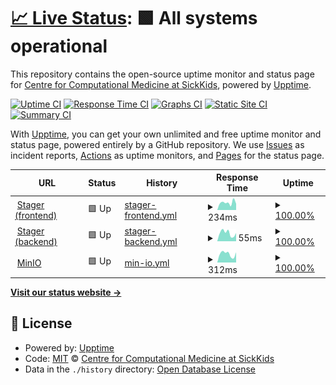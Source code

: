 # [📈 Live Status](https://ccmbioinfo.github.io/status-genomics4rd): <!--live status--> **🟩 All systems operational**

This repository contains the open-source uptime monitor and status page for [Centre for Computational Medicine at SickKids](https://ccm.sickkids.ca), powered by [Upptime](https://github.com/upptime/upptime).

[![Uptime CI](https://github.com/ccmbioinfo/status-genomics4rd/workflows/Uptime%20CI/badge.svg)](https://github.com/ccmbioinfo/status-genomics4rd/actions?query=workflow%3A%22Uptime+CI%22)
[![Response Time CI](https://github.com/ccmbioinfo/status-genomics4rd/workflows/Response%20Time%20CI/badge.svg)](https://github.com/ccmbioinfo/status-genomics4rd/actions?query=workflow%3A%22Response+Time+CI%22)
[![Graphs CI](https://github.com/ccmbioinfo/status-genomics4rd/workflows/Graphs%20CI/badge.svg)](https://github.com/ccmbioinfo/status-genomics4rd/actions?query=workflow%3A%22Graphs+CI%22)
[![Static Site CI](https://github.com/ccmbioinfo/status-genomics4rd/workflows/Static%20Site%20CI/badge.svg)](https://github.com/ccmbioinfo/status-genomics4rd/actions?query=workflow%3A%22Static+Site+CI%22)
[![Summary CI](https://github.com/ccmbioinfo/status-genomics4rd/workflows/Summary%20CI/badge.svg)](https://github.com/ccmbioinfo/status-genomics4rd/actions?query=workflow%3A%22Summary+CI%22)

With [Upptime](https://upptime.js.org), you can get your own unlimited and free uptime monitor and status page, powered entirely by a GitHub repository. We use [Issues](https://github.com/ccmbioinfo/status-genomics4rd/issues) as incident reports, [Actions](https://github.com/ccmbioinfo/status-genomics4rd/actions) as uptime monitors, and [Pages](https://ccmbioinfo.github.io/status-genomics4rd) for the status page.

<!--start: status pages-->
<!-- This summary is generated by Upptime (https://github.com/upptime/upptime) -->
<!-- Do not edit this manually, your changes will be overwritten -->
<!-- prettier-ignore -->
| URL | Status | History | Response Time | Uptime |
| --- | ------ | ------- | ------------- | ------ |
| <img alt="" src="https://icons.duckduckgo.com/ip3/stager.genomics4rd.ca.ico" height="13"> [Stager (frontend)](https://stager.genomics4rd.ca) | 🟩 Up | [stager-frontend.yml](https://github.com/ccmbioinfo/status-genomics4rd/commits/HEAD/history/stager-frontend.yml) | <details><summary><img alt="Response time graph" src="./graphs/stager-frontend/response-time-week.png" height="20"> 234ms</summary><br><a href="https://status.genomics4rd.ca/history/stager-frontend"><img alt="Response time 230" src="https://img.shields.io/endpoint?url=https%3A%2F%2Fraw.githubusercontent.com%2Fccmbioinfo%2Fstatus-genomics4rd%2FHEAD%2Fapi%2Fstager-frontend%2Fresponse-time.json"></a><br><a href="https://status.genomics4rd.ca/history/stager-frontend"><img alt="24-hour response time 257" src="https://img.shields.io/endpoint?url=https%3A%2F%2Fraw.githubusercontent.com%2Fccmbioinfo%2Fstatus-genomics4rd%2FHEAD%2Fapi%2Fstager-frontend%2Fresponse-time-day.json"></a><br><a href="https://status.genomics4rd.ca/history/stager-frontend"><img alt="7-day response time 234" src="https://img.shields.io/endpoint?url=https%3A%2F%2Fraw.githubusercontent.com%2Fccmbioinfo%2Fstatus-genomics4rd%2FHEAD%2Fapi%2Fstager-frontend%2Fresponse-time-week.json"></a><br><a href="https://status.genomics4rd.ca/history/stager-frontend"><img alt="30-day response time 229" src="https://img.shields.io/endpoint?url=https%3A%2F%2Fraw.githubusercontent.com%2Fccmbioinfo%2Fstatus-genomics4rd%2FHEAD%2Fapi%2Fstager-frontend%2Fresponse-time-month.json"></a><br><a href="https://status.genomics4rd.ca/history/stager-frontend"><img alt="1-year response time 230" src="https://img.shields.io/endpoint?url=https%3A%2F%2Fraw.githubusercontent.com%2Fccmbioinfo%2Fstatus-genomics4rd%2FHEAD%2Fapi%2Fstager-frontend%2Fresponse-time-year.json"></a></details> | <details><summary><a href="https://status.genomics4rd.ca/history/stager-frontend">100.00%</a></summary><a href="https://status.genomics4rd.ca/history/stager-frontend"><img alt="All-time uptime 99.90%" src="https://img.shields.io/endpoint?url=https%3A%2F%2Fraw.githubusercontent.com%2Fccmbioinfo%2Fstatus-genomics4rd%2FHEAD%2Fapi%2Fstager-frontend%2Fuptime.json"></a><br><a href="https://status.genomics4rd.ca/history/stager-frontend"><img alt="24-hour uptime 100.00%" src="https://img.shields.io/endpoint?url=https%3A%2F%2Fraw.githubusercontent.com%2Fccmbioinfo%2Fstatus-genomics4rd%2FHEAD%2Fapi%2Fstager-frontend%2Fuptime-day.json"></a><br><a href="https://status.genomics4rd.ca/history/stager-frontend"><img alt="7-day uptime 100.00%" src="https://img.shields.io/endpoint?url=https%3A%2F%2Fraw.githubusercontent.com%2Fccmbioinfo%2Fstatus-genomics4rd%2FHEAD%2Fapi%2Fstager-frontend%2Fuptime-week.json"></a><br><a href="https://status.genomics4rd.ca/history/stager-frontend"><img alt="30-day uptime 99.96%" src="https://img.shields.io/endpoint?url=https%3A%2F%2Fraw.githubusercontent.com%2Fccmbioinfo%2Fstatus-genomics4rd%2FHEAD%2Fapi%2Fstager-frontend%2Fuptime-month.json"></a><br><a href="https://status.genomics4rd.ca/history/stager-frontend"><img alt="1-year uptime 99.90%" src="https://img.shields.io/endpoint?url=https%3A%2F%2Fraw.githubusercontent.com%2Fccmbioinfo%2Fstatus-genomics4rd%2FHEAD%2Fapi%2Fstager-frontend%2Fuptime-year.json"></a></details>
| <img alt="" src="https://icons.duckduckgo.com/ip3/stager.genomics4rd.ca.ico" height="13"> [Stager (backend)](https://stager.genomics4rd.ca/api) | 🟩 Up | [stager-backend.yml](https://github.com/ccmbioinfo/status-genomics4rd/commits/HEAD/history/stager-backend.yml) | <details><summary><img alt="Response time graph" src="./graphs/stager-backend/response-time-week.png" height="20"> 55ms</summary><br><a href="https://status.genomics4rd.ca/history/stager-backend"><img alt="Response time 46" src="https://img.shields.io/endpoint?url=https%3A%2F%2Fraw.githubusercontent.com%2Fccmbioinfo%2Fstatus-genomics4rd%2FHEAD%2Fapi%2Fstager-backend%2Fresponse-time.json"></a><br><a href="https://status.genomics4rd.ca/history/stager-backend"><img alt="24-hour response time 77" src="https://img.shields.io/endpoint?url=https%3A%2F%2Fraw.githubusercontent.com%2Fccmbioinfo%2Fstatus-genomics4rd%2FHEAD%2Fapi%2Fstager-backend%2Fresponse-time-day.json"></a><br><a href="https://status.genomics4rd.ca/history/stager-backend"><img alt="7-day response time 55" src="https://img.shields.io/endpoint?url=https%3A%2F%2Fraw.githubusercontent.com%2Fccmbioinfo%2Fstatus-genomics4rd%2FHEAD%2Fapi%2Fstager-backend%2Fresponse-time-week.json"></a><br><a href="https://status.genomics4rd.ca/history/stager-backend"><img alt="30-day response time 45" src="https://img.shields.io/endpoint?url=https%3A%2F%2Fraw.githubusercontent.com%2Fccmbioinfo%2Fstatus-genomics4rd%2FHEAD%2Fapi%2Fstager-backend%2Fresponse-time-month.json"></a><br><a href="https://status.genomics4rd.ca/history/stager-backend"><img alt="1-year response time 46" src="https://img.shields.io/endpoint?url=https%3A%2F%2Fraw.githubusercontent.com%2Fccmbioinfo%2Fstatus-genomics4rd%2FHEAD%2Fapi%2Fstager-backend%2Fresponse-time-year.json"></a></details> | <details><summary><a href="https://status.genomics4rd.ca/history/stager-backend">100.00%</a></summary><a href="https://status.genomics4rd.ca/history/stager-backend"><img alt="All-time uptime 99.96%" src="https://img.shields.io/endpoint?url=https%3A%2F%2Fraw.githubusercontent.com%2Fccmbioinfo%2Fstatus-genomics4rd%2FHEAD%2Fapi%2Fstager-backend%2Fuptime.json"></a><br><a href="https://status.genomics4rd.ca/history/stager-backend"><img alt="24-hour uptime 100.00%" src="https://img.shields.io/endpoint?url=https%3A%2F%2Fraw.githubusercontent.com%2Fccmbioinfo%2Fstatus-genomics4rd%2FHEAD%2Fapi%2Fstager-backend%2Fuptime-day.json"></a><br><a href="https://status.genomics4rd.ca/history/stager-backend"><img alt="7-day uptime 100.00%" src="https://img.shields.io/endpoint?url=https%3A%2F%2Fraw.githubusercontent.com%2Fccmbioinfo%2Fstatus-genomics4rd%2FHEAD%2Fapi%2Fstager-backend%2Fuptime-week.json"></a><br><a href="https://status.genomics4rd.ca/history/stager-backend"><img alt="30-day uptime 100.00%" src="https://img.shields.io/endpoint?url=https%3A%2F%2Fraw.githubusercontent.com%2Fccmbioinfo%2Fstatus-genomics4rd%2FHEAD%2Fapi%2Fstager-backend%2Fuptime-month.json"></a><br><a href="https://status.genomics4rd.ca/history/stager-backend"><img alt="1-year uptime 99.96%" src="https://img.shields.io/endpoint?url=https%3A%2F%2Fraw.githubusercontent.com%2Fccmbioinfo%2Fstatus-genomics4rd%2FHEAD%2Fapi%2Fstager-backend%2Fuptime-year.json"></a></details>
| <img alt="" src="https://icons.duckduckgo.com/ip3/minio.genomics4rd.ca.ico" height="13"> [MinIO](http://minio.genomics4rd.ca/minio/health/live) | 🟩 Up | [min-io.yml](https://github.com/ccmbioinfo/status-genomics4rd/commits/HEAD/history/min-io.yml) | <details><summary><img alt="Response time graph" src="./graphs/min-io/response-time-week.png" height="20"> 312ms</summary><br><a href="https://status.genomics4rd.ca/history/min-io"><img alt="Response time 305" src="https://img.shields.io/endpoint?url=https%3A%2F%2Fraw.githubusercontent.com%2Fccmbioinfo%2Fstatus-genomics4rd%2FHEAD%2Fapi%2Fmin-io%2Fresponse-time.json"></a><br><a href="https://status.genomics4rd.ca/history/min-io"><img alt="24-hour response time 379" src="https://img.shields.io/endpoint?url=https%3A%2F%2Fraw.githubusercontent.com%2Fccmbioinfo%2Fstatus-genomics4rd%2FHEAD%2Fapi%2Fmin-io%2Fresponse-time-day.json"></a><br><a href="https://status.genomics4rd.ca/history/min-io"><img alt="7-day response time 312" src="https://img.shields.io/endpoint?url=https%3A%2F%2Fraw.githubusercontent.com%2Fccmbioinfo%2Fstatus-genomics4rd%2FHEAD%2Fapi%2Fmin-io%2Fresponse-time-week.json"></a><br><a href="https://status.genomics4rd.ca/history/min-io"><img alt="30-day response time 333" src="https://img.shields.io/endpoint?url=https%3A%2F%2Fraw.githubusercontent.com%2Fccmbioinfo%2Fstatus-genomics4rd%2FHEAD%2Fapi%2Fmin-io%2Fresponse-time-month.json"></a><br><a href="https://status.genomics4rd.ca/history/min-io"><img alt="1-year response time 305" src="https://img.shields.io/endpoint?url=https%3A%2F%2Fraw.githubusercontent.com%2Fccmbioinfo%2Fstatus-genomics4rd%2FHEAD%2Fapi%2Fmin-io%2Fresponse-time-year.json"></a></details> | <details><summary><a href="https://status.genomics4rd.ca/history/min-io">100.00%</a></summary><a href="https://status.genomics4rd.ca/history/min-io"><img alt="All-time uptime 99.97%" src="https://img.shields.io/endpoint?url=https%3A%2F%2Fraw.githubusercontent.com%2Fccmbioinfo%2Fstatus-genomics4rd%2FHEAD%2Fapi%2Fmin-io%2Fuptime.json"></a><br><a href="https://status.genomics4rd.ca/history/min-io"><img alt="24-hour uptime 100.00%" src="https://img.shields.io/endpoint?url=https%3A%2F%2Fraw.githubusercontent.com%2Fccmbioinfo%2Fstatus-genomics4rd%2FHEAD%2Fapi%2Fmin-io%2Fuptime-day.json"></a><br><a href="https://status.genomics4rd.ca/history/min-io"><img alt="7-day uptime 100.00%" src="https://img.shields.io/endpoint?url=https%3A%2F%2Fraw.githubusercontent.com%2Fccmbioinfo%2Fstatus-genomics4rd%2FHEAD%2Fapi%2Fmin-io%2Fuptime-week.json"></a><br><a href="https://status.genomics4rd.ca/history/min-io"><img alt="30-day uptime 100.00%" src="https://img.shields.io/endpoint?url=https%3A%2F%2Fraw.githubusercontent.com%2Fccmbioinfo%2Fstatus-genomics4rd%2FHEAD%2Fapi%2Fmin-io%2Fuptime-month.json"></a><br><a href="https://status.genomics4rd.ca/history/min-io"><img alt="1-year uptime 99.97%" src="https://img.shields.io/endpoint?url=https%3A%2F%2Fraw.githubusercontent.com%2Fccmbioinfo%2Fstatus-genomics4rd%2FHEAD%2Fapi%2Fmin-io%2Fuptime-year.json"></a></details>

<!--end: status pages-->

[**Visit our status website →**](https://ccmbioinfo.github.io/status-genomics4rd)

## 📄 License

- Powered by: [Upptime](https://github.com/upptime/upptime)
- Code: [MIT](./LICENSE) © [Centre for Computational Medicine at SickKids](https://ccm.sickkids.ca)
- Data in the `./history` directory: [Open Database License](https://opendatacommons.org/licenses/odbl/1-0/)
